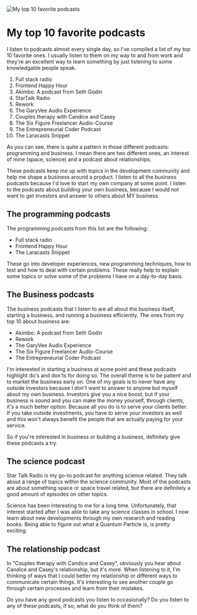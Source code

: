 ![My top 10 favorite podcasts](/images/passions/headphones.jpeg)

# My top 10 favorite podcasts
I listen to podcasts almost every single day, so I've compiled a list of my top 10 favorite ones. 
I usually listen to them on my way to and from work and they're an excellent way to learn something 
by just listening to some knowledgable people speak. 

1. Full stack radio
2. Frontend Happy Hour
3. Akimbo: A podcast from Seth Godin
4. StarTalk Radio
5. Rework
6. The GaryVee Audio Experience
7. Couples therapy with Candice and Casey
8. The Six Figure Freelancer Audio-Course
9. The Entrepreneurial Coder Podcast
10. The Laracasts Snippet

As you can see, there is quite a pattern in those different podcasts: programming and business. 
I mean there are two different ones, an interest of mine (space, science) and a podcast about 
relationships. 

These podcasts keep me up with topics in the development community and help me shape a business 
around a product. I listen to all the business podcasts because I'd love to start my own 
company at some point. I listen to the podcasts about building your own business, 
because I would not want to get investors and answer to others about MY business.

## The programming podcasts
The programming podcasts from this list are the following:
- Full stack radio
- Frontend Happy Hour
- The Laracasts Snippet

These go into developer experiences, new programming techniques, 
how to test and how to deal with certain problems. 
These really help to explain some topics or solve some of the problems I have on a day-to-day basis.

## The Business podcasts
The business podcasts that I listen to are all about the business itself, 
starting a business, and running a business efficiently. 
The ones from my top 10 about business are:
- Akimbo: A podcast from Seth Godin
- Rework
- The GaryVee Audio Experience
- The Six Figure Freelancer Audio-Course
- The Entrepreneurial Coder Podcast

I'm interested in starting a business at some point and these podcasts highlight do's and don'ts for 
doing so. The overall theme is to be patient and to market the business early on. 
One of my goals is to never have any outside investors because I don't want to answer 
to anyone but myself about my own business. Investors give you a nice boost, 
but if your business is sound and you can make the money yourself, through clients, 
it's a much better option. Because all you do is to serve your clients better. 
If you take outside investments, you have to serve your investors as well and this won't always 
benefit the people that are actually paying for your service. 

So if you're interested in business or building a business, definitely give these podcasts a try.

## The science podcast
Star Talk Radio is my go-to podcast for anything science related. 
They talk about a range of topics within the science community. 
Most of the podcasts are about something space or space travel related, 
but there are definitely a good amount of episodes on other topics.

Science has been interesting to me for a long time. Unfortunately, 
that interest started after I was able to take any science classes in school. 
I now learn about new developments through my own research and reading books. 
Being able to figure out what a Quantum Particle is, is pretty exciting. 

## The relationship podcast
In "Couples therapy with Candice and Casey", obviously you hear about Candice and Casey's 
relationship, but it's more. When listening to it, I'm thinking of ways that I could 
better my relationship or different ways to communicate certain things. 
It's interesting to see another couple go through certain processes and learn from their mistakes.

Do you have any good podcasts you listen to occasionally? Do you listen to any of these podcasts, 
if so, what do you think of them?

